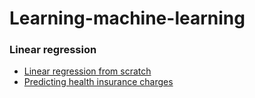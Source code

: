 # Learning-machine-learning

### Linear regression
- [Linear regression from scratch](./linear_regression/Linear_regression_from_scratch/Linear_regression_from_scratch.md)
- [Predicting health insurance charges](./linear_regression/Predicting_health_insurance_charges/health_insurance.md)
